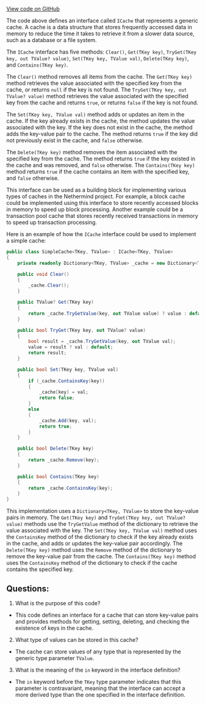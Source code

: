 [View code on GitHub](https://github.com/nethermindeth/nethermind/Nethermind.Core/Caching/ICache.cs)

The code above defines an interface called `ICache` that represents a generic cache. A cache is a data structure that stores frequently accessed data in memory to reduce the time it takes to retrieve it from a slower data source, such as a database or a file system. 

The `ICache` interface has five methods: `Clear()`, `Get(TKey key)`, `TryGet(TKey key, out TValue? value)`, `Set(TKey key, TValue val)`, `Delete(TKey key)`, and `Contains(TKey key)`. 

The `Clear()` method removes all items from the cache. The `Get(TKey key)` method retrieves the value associated with the specified key from the cache, or returns `null` if the key is not found. The `TryGet(TKey key, out TValue? value)` method retrieves the value associated with the specified key from the cache and returns `true`, or returns `false` if the key is not found. 

The `Set(TKey key, TValue val)` method adds or updates an item in the cache. If the key already exists in the cache, the method updates the value associated with the key. If the key does not exist in the cache, the method adds the key-value pair to the cache. The method returns `true` if the key did not previously exist in the cache, and `false` otherwise. 

The `Delete(TKey key)` method removes the item associated with the specified key from the cache. The method returns `true` if the key existed in the cache and was removed, and `false` otherwise. The `Contains(TKey key)` method returns `true` if the cache contains an item with the specified key, and `false` otherwise.

This interface can be used as a building block for implementing various types of caches in the Nethermind project. For example, a block cache could be implemented using this interface to store recently accessed blocks in memory to speed up block processing. Another example could be a transaction pool cache that stores recently received transactions in memory to speed up transaction processing. 

Here is an example of how the `ICache` interface could be used to implement a simple cache:

```csharp
public class SimpleCache<TKey, TValue> : ICache<TKey, TValue>
{
    private readonly Dictionary<TKey, TValue> _cache = new Dictionary<TKey, TValue>();

    public void Clear()
    {
        _cache.Clear();
    }

    public TValue? Get(TKey key)
    {
        return _cache.TryGetValue(key, out TValue value) ? value : default;
    }

    public bool TryGet(TKey key, out TValue? value)
    {
        bool result = _cache.TryGetValue(key, out TValue val);
        value = result ? val : default;
        return result;
    }

    public bool Set(TKey key, TValue val)
    {
        if (_cache.ContainsKey(key))
        {
            _cache[key] = val;
            return false;
        }
        else
        {
            _cache.Add(key, val);
            return true;
        }
    }

    public bool Delete(TKey key)
    {
        return _cache.Remove(key);
    }

    public bool Contains(TKey key)
    {
        return _cache.ContainsKey(key);
    }
}
```

This implementation uses a `Dictionary<TKey, TValue>` to store the key-value pairs in memory. The `Get(TKey key)` and `TryGet(TKey key, out TValue? value)` methods use the `TryGetValue` method of the dictionary to retrieve the value associated with the key. The `Set(TKey key, TValue val)` method uses the `ContainsKey` method of the dictionary to check if the key already exists in the cache, and adds or updates the key-value pair accordingly. The `Delete(TKey key)` method uses the `Remove` method of the dictionary to remove the key-value pair from the cache. The `Contains(TKey key)` method uses the `ContainsKey` method of the dictionary to check if the cache contains the specified key.
## Questions: 
 1. What is the purpose of this code?
- This code defines an interface for a cache that can store key-value pairs and provides methods for getting, setting, deleting, and checking the existence of keys in the cache.

2. What type of values can be stored in this cache?
- The cache can store values of any type that is represented by the generic type parameter `TValue`.

3. What is the meaning of the `in` keyword in the interface definition?
- The `in` keyword before the `TKey` type parameter indicates that this parameter is contravariant, meaning that the interface can accept a more derived type than the one specified in the interface definition.
